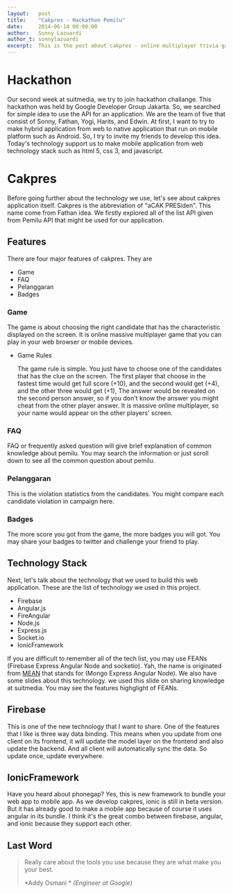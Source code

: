 ```yaml
---
layout:   post
title:    "Cakpres - Hackathon Pemilu"
date:     2014-06-14 00:00:00
author:   Sonny Lazuardi
author_t: sonnylazuardi
excerpt:  This is the post about cakpres - online multiplayer trivia game
---
```


# Hackathon

Our second week at suitmedia, we try to join hackathon challange. This hackathon was held by Google Developer Group Jakarta. So, we searched for simple idea to use the API for an application. We are the team of five that consist of Sonny, Fathan, Yogi, Harits, and Edwin. At first, I want to try to make hybrid application from web to native application that run on mobile platform such as Android. So, I try to invite my friends to develop this idea. Today's technology support us to make mobile application from web technology stack such as html 5, css 3, and javascript.

# Cakpres

Before going further about the technology we use, let's see about cakpres application itself. Cakpres is the abbreviation of "aCAK PRESiden". This name come from Fathan idea. We firstly explored all of the list API given from Pemilu API that might be used for our application.

## Features

There are four major features of cakpres. They are 

- Game
- FAQ
- Pelanggaran
- Badges

### Game

The game is about choosing the right candidate that has the characteristic displayed on the screen. It is online massive multiplayer game that you can play in your web browser or mobile devices.

- Game Rules

	The game rule is simple. You just have to choose one of the candidates that has the clue on the screen. The first player that choose in the fastest time would get full score (+10), and the second would get (+4), and the other three would get (+1), The answer would be revealed on the second person answer, so if you don't know the answer you might cheat from the other player answer. It is massive online multiplayer, so your name would appear on the other players' screen.

### FAQ

FAQ or frequently asked question will give brief explanation of common knowledge about pemilu. You may search the information or just scroll down to see all the common question about pemilu. 

### Pelanggaran

This is the violation statistics from the candidates. You might compare each candidate violation in campaign here.

### Badges

The more score you got from the game, the more badges you will got. You may share your badges to twitter and challenge your friend to play.

<script async class="speakerdeck-embed" data-id="1b1a9f40e638013142215a41fb57398d" data-ratio="1.77777777777778" src="http://speakerdeck.com/assets/embed.js"></script>

## Technology Stack

Next, let's talk about the technology that we used to build this web application. These are the list of technology we used in this project.

- Firebase
- Angular.js
- FireAngular
- Node.js
- Express.js
- Socket.io
- IonicFramework

If you are difficult to remember all of the tech list, you may use FEANs (Firebase Express Angular Node and socketio). Yah, the name is originated from [MEAN](http://mean.io/) that stands for (Mongo Express Angular Node). We also have some slides about this technology. we used this slide on sharing knowledge at suitmedia. You may see the features highglight of FEANs.

<script async class="speakerdeck-embed" data-id="7d779490e258013120e156f45b27b54c" data-ratio="1.77777777777778" src="http://speakerdeck.com/assets/embed.js"></script>

## Firebase

This is one of the new technology that I want to share. One of the features that I like is three way data binding. This means when you update from one client on its frontend, it will update the model layer on the frontend and also update the backend. And all client will automatically sync the data. So update once, update everywhere.

## IonicFramework

Have you heard about phonegap? Yes, this is new framework to bundle your web app to mobile app. As we develop cakpres, ionic is still in beta version. But it has already good to make a mobile app because of course it uses angular in its bundle. I think it's the great combo between firebase, angular, and ionic because they support each other.

## Last Word

> Really care about the tools you use because they are what make you your best.
> 
> *Addy Osmani *
> *(Engineer at Google)*



[jekyll]:    http://jekyllrb.com
[gh-pages]:  https://pages.github.com/